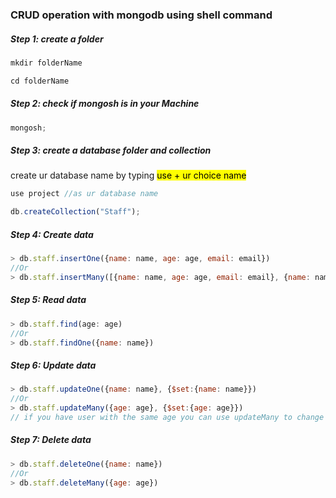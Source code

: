 ### CRUD operation with mongodb using shell command

##### Step 1: create a folder

```javascript
mkdir folderName
```

```javascript
cd folderName
```

##### Step 2: check if mongosh is in your Machine

```javascript
mongosh;
```

##### Step 3: create a database folder and collection

create ur database name by typing <mark>use + ur choice name</mark>

```javascript
use project //as ur database name
```

```javascript
db.createCollection("Staff");
```

##### Step 4: Create data

```javascript
> db.staff.insertOne({name: name, age: age, email: email})
//Or
> db.staff.insertMany([{name: name, age: age, email: email}, {name: name, age: age, email: email}])
```

##### Step 5: Read data

```javascript
> db.staff.find(age: age)
//Or
> db.staff.findOne({name: name})
```

##### Step 6: Update data

```javascript
> db.staff.updateOne({name: name}, {$set:{name: name}})
//Or
> db.staff.updateMany({age: age}, {$set:{age: age}})
// if you have user with the same age you can use updateMany to change their age once
```

##### Step 7: Delete data

```javascript
> db.staff.deleteOne({name: name})
//Or
> db.staff.deleteMany({age: age})
```
